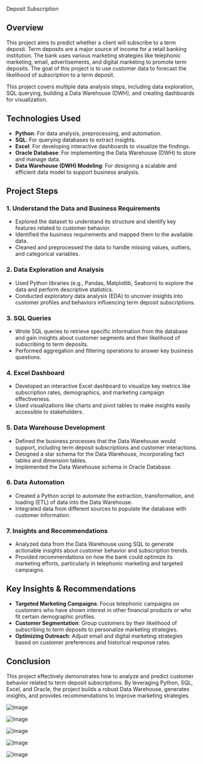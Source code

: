 Deposit Subscription

## **Overview**

This project aims to predict whether a client will subscribe to a term deposit. Term deposits are a major source of income for a retail banking institution. The bank uses various marketing strategies like telephonic marketing, email, advertisements, and digital marketing to promote term deposits. The goal of this project is to use customer data to forecast the likelihood of subscription to a term deposit.

This project covers multiple data analysis steps, including data exploration, SQL querying, building a Data Warehouse (DWH), and creating dashboards for visualization.

## **Technologies Used**

- **Python**: For data analysis, preprocessing, and automation.
- **SQL**: For querying databases to extract insights.
- **Excel**: For developing interactive dashboards to visualize the findings.
- **Oracle Database**: For implementing the Data Warehouse (DWH) to store and manage data.
- **Data Warehouse (DWH) Modeling**: For designing a scalable and efficient data model to support business analysis.

## **Project Steps**

### 1. **Understand the Data and Business Requirements**
   - Explored the dataset to understand its structure and identify key features related to customer behavior.
   - Identified the business requirements and mapped them to the available data.
   - Cleaned and preprocessed the data to handle missing values, outliers, and categorical variables.

### 2. **Data Exploration and Analysis**
   - Used Python libraries (e.g., Pandas, Matplotlib, Seaborn) to explore the data and perform descriptive statistics.
   - Conducted exploratory data analysis (EDA) to uncover insights into customer profiles and behaviors influencing term deposit subscriptions.

### 3. **SQL Queries**
   - Wrote SQL queries to retrieve specific information from the database and gain insights about customer segments and their likelihood of subscribing to term deposits.
   - Performed aggregation and filtering operations to answer key business questions.

### 4. **Excel Dashboard**
   - Developed an interactive Excel dashboard to visualize key metrics like subscription rates, demographics, and marketing campaign effectiveness.
   - Used visualizations like charts and pivot tables to make insights easily accessible to stakeholders.

### 5. **Data Warehouse Development**
   - Defined the business processes that the Data Warehouse would support, including term deposit subscriptions and customer interactions.
   - Designed a star schema for the Data Warehouse, incorporating fact tables and dimension tables.
   - Implemented the Data Warehouse schema in Oracle Database.

### 6. **Data Automation**
   - Created a Python script to automate the extraction, transformation, and loading (ETL) of data into the Data Warehouse.
   - Integrated data from different sources to populate the database with customer information.

### 7. **Insights and Recommendations**
   - Analyzed data from the Data Warehouse using SQL to generate actionable insights about customer behavior and subscription trends.
   - Provided recommendations on how the bank could optimize its marketing efforts, particularly in telephonic marketing and targeted campaigns.

## **Key Insights & Recommendations**

- **Targeted Marketing Campaigns**: Focus telephonic campaigns on customers who have shown interest in other financial products or who fit certain demographic profiles.
- **Customer Segmentation**: Group customers by their likelihood of subscribing to term deposits to personalize marketing strategies.
- **Optimizing Outreach**: Adjust email and digital marketing strategies based on customer preferences and historical response rates.

## **Conclusion**

This project effectively demonstrates how to analyze and predict customer behavior related to term deposit subscriptions. By leveraging Python, SQL, Excel, and Oracle, the project builds a robust Data Warehouse, generates insights, and provides recommendations to improve marketing strategies.


![Image](https://github.com/user-attachments/assets/67ef187a-027e-4228-a389-6cf74a107d21)

![Image](https://github.com/user-attachments/assets/4ac8423f-9fe4-44b2-898c-36944b2bba35)

![Image](https://github.com/user-attachments/assets/d73bc9a3-69aa-40ad-889f-f5b70317ef83)

![Image](https://github.com/user-attachments/assets/90ba62e3-5e71-4fba-81dc-d768f44c2622)

![Image](https://github.com/user-attachments/assets/ccb786be-1bd2-468e-8aff-9ba36f52dea9)
